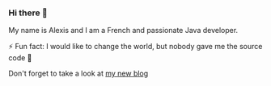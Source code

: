 ### Hi there 👋

My name is Alexis and I am a French and passionate Java developer.

⚡ Fun fact: I would like to change the world, but nobody gave me the source code 🤔

Don't forget to take a look at [my new blog](https://badpop.info)

